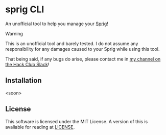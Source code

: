# sprig CLI
An unofficial tool to help you manage your [Sprig](https://sprig.hackclub.com)!

> [!WARNING]  
> This is an unofficial tool and barely tested. I do not assume any responsibility for any damages caused to your Sprig while using this tool.
>
> That being said, if any bugs do arise, please contact me in [my channel on the Hack Club Slack](https://hackclub.slack.com/archives/C06SY7X0ESK)!

## Installation
\<soon>

## License
This software is licensed under the MIT License. A version of this is avaliable for reading at [LICENSE](/LICENSE).